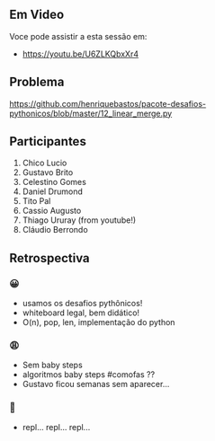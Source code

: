 ## Em Video
Voce pode assistir a esta sessão em:
* https://youtu.be/U6ZLKQbxXr4

## Problema
https://github.com/henriquebastos/pacote-desafios-pythonicos/blob/master/12_linear_merge.py

## Participantes

1. Chico Lucio
2. Gustavo Brito
3. Celestino Gomes
4. Daniel Drumond
5. Tito Pal 
6. Cassio Augusto
7. Thiago Ururay (from youtube!)
8. Cláudio Berrondo

## Retrospectiva

### 😀

- usamos os desafios pythônicos!
- whiteboard legal, bem didático!
- O(n), pop, len, implementação do python

### 😩

- Sem baby steps
- algoritmos baby steps #comofas ??
- Gustavo ficou semanas sem aparecer...

### 🤫

- repl... repl... repl...
